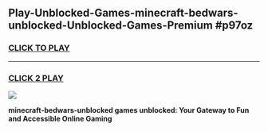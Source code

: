 
## Play-Unblocked-Games-minecraft-bedwars-unblocked-Unblocked-Games-Premium #p97oz
<h3>
<a href="https://premium.freeplayer.one?title=minecraft-bedwars-unblocked&ref=12M">CLICK TO PLAY</a></h3>
<hr>

<h3>
<a href="https://premium.freeplayer.one?title=minecraft-bedwars-unblocked&ref=12M">CLICK 2 PLAY</a>
  
</h3>

<a href="https://premium.freeplayer.one?title=minecraft-bedwars-unblocked&ref=12M"><img src="https://clearcache.store/games.png"></a>


**minecraft-bedwars-unblocked games unblocked: Your Gateway to Fun and Accessible Online Gaming**
